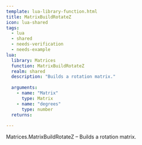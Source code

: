 ```yaml
---
template: lua-library-function.html
title: MatrixBuildRotateZ
icon: lua-shared
tags:
  - lua
  - shared
  - needs-verification
  - needs-example
lua:
  library: Matrices
  function: MatrixBuildRotateZ
  realm: shared
  description: "Builds a rotation matrix."
  
  arguments:
    - name: "Matrix"
      type: Matrix
    - name: "degrees"
      type: number
  returns:
    
---
```


<div class="lua__search__keywords">
Matrices.MatrixBuildRotateZ &#x2013; Builds a rotation matrix.
</div>

